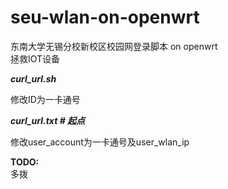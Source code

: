 # seu-wlan-on-openwrt
东南大学无锡分校新校区校园网登录脚本 on openwrt
<br/>拯救IOT设备

***curl_url.sh***

修改ID为一卡通号

***curl_url.txt # 起点***

修改user_account为一卡通号及user_wlan_ip

**TODO:**
<br/>多拨
